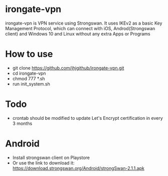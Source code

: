 # irongate-vpn

irongate-vpn is VPN service using Strongswan. It uses IKEv2 as a basic Key Management Protocol, which can connect with iOS, Androd(Strongswan client) and Windows 10 and Linux without any extra Apps or Programs

# How to use
* git clone https://github.com/jhjgithub/irongate-vpn.git
* cd irongate-vpn
* chmod 777 *.sh
* run init_system.sh

# Todo
* crontab should be modified to update Let's Encrypt certification in every 3 months

# Android
* Install strongswan client on Playstore
* Or use the link to download it: https://download.strongswan.org/Android/strongSwan-2.1.1.apk
